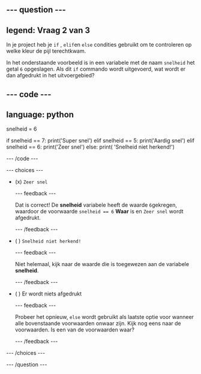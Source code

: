 
--- question ---
---
legend: Vraag 2 van 3
---

In je project heb je `if` , `elif`en `else` condities gebruikt om te controleren op welke kleur de pijl terechtkwam.

In het onderstaande voorbeeld is in een variabele met de naam `snelheid` het getal `6` opgeslagen. Als dit `if` commando wordt uitgevoerd, wat wordt er dan afgedrukt in het uitvoergebied?

--- code ---
---
language: python
---
snelheid = 6

if snelheid == 7:
    print('Super snel')
elif snelheid == 5:
    print('Aardig snel')
elif snelheid == 6:
    print('Zeer snel')
else:
    print( 'Snelheid niet herkend!')

--- /code ---

--- choices ---

- (x) `Zeer snel`

  --- feedback ---

  Dat is correct! De **snelheid** variabele heeft de waarde `6`gekregen, waardoor de voorwaarde `snelheid == 6` **Waar** is en `Zeer snel` wordt afgedrukt.

  --- /feedback ---

- ( ) `Snelheid niet herkend!`

  --- feedback ---

  Niet helemaal, kijk naar de waarde die is toegewezen aan de variabele **snelheid**.

  --- /feedback ---

- ( ) Er wordt niets afgedrukt

  --- feedback ---

  Probeer het opnieuw, `else` wordt gebruikt als laatste optie voor wanneer alle bovenstaande voorwaarden onwaar zijn. Kijk nog eens naar de voorwaarden. Is een van de voorwaarden waar?

  --- /feedback ---

--- /choices ---

--- /question ---
